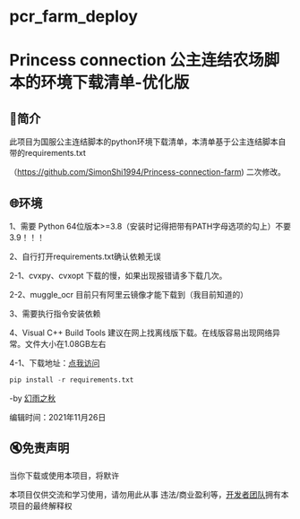 # pcr_farm_deploy

#   Princess connection 公主连结农场脚本的环境下载清单-优化版

## 📑简介
此项目为国服公主连结脚本的python环境下载清单，本清单基于公主连结脚本自带的requirements.txt

（https://github.com/SimonShi1994/Princess-connection-farm) 二次修改。

## 🌐环境
1、需要 Python 64位版本>=3.8（安装时记得把带有PATH字母选项的勾上）不要3.9！！！

2、自行打开requirements.txt确认依赖无误

  2-1、cvxpy、cvxopt 下载的慢，如果出现报错请多下载几次。
	
  2-2、muggle_ocr 目前只有阿里云镜像才能下载到（我目前知道的）
	
3、需要执行指令安装依赖
	
4、Visual C++ Build Tools 建议在网上找离线版下载。在线版容易出现网络异常。文件大小在1.08GB左右

  4-1、下载地址：[点我访问](https://blog.csdn.net/weixin_42101599/article/details/120265289)
	
```python
pip install -r requirements.txt
```

-by [幻雨之秋](http://hyzqacg.github.io/) 

编辑时间：2021年11月26日

## 🔇免责声明
 当你下载或使用本项目，将默许
 
 本项目仅供交流和学习使用，请勿用此从事 违法/商业盈利等，[开发者团队](https://github.com/SimonShi1994/Princess-connection-farm)拥有本项目的最终解释权
